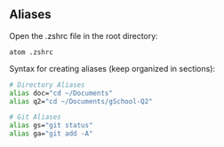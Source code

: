 ## Aliases
Open the .zshrc file in the root directory:
```
atom .zshrc
```
Syntax for creating aliases (keep organized in sections):
```bash
# Directory Aliases
alias doc="cd ~/Documents"
alias q2="cd ~/Documents/gSchool-Q2"

# Git Aliases
alias gs="git status"
alias ga="git add -A"
```
